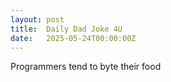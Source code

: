 ```yaml
---
layout: post
title:  Daily Dad Joke 4U
date:   2025-05-24T00:00:00Z
---
```

Programmers tend to byte their food
